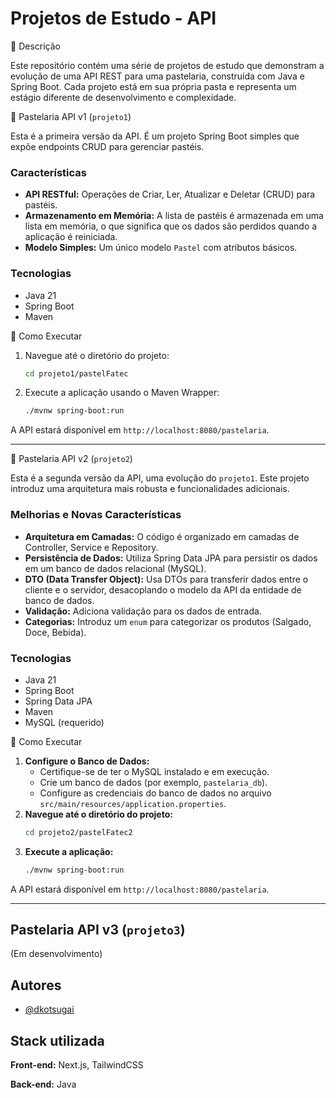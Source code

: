 # Projetos de Estudo - API 

📝 Descrição

Este repositório contém uma série de projetos de estudo que demonstram a evolução de uma API REST para uma pastelaria, construída com Java e Spring Boot. Cada projeto está em sua própria pasta e representa um estágio diferente de desenvolvimento e complexidade.

📝  Pastelaria API v1 (`projeto1`)

Esta é a primeira versão da API. É um projeto Spring Boot simples que expõe endpoints CRUD para gerenciar pastéis.

### Características

- **API RESTful:** Operações de Criar, Ler, Atualizar e Deletar (CRUD) para pastéis.
- **Armazenamento em Memória:** A lista de pastéis é armazenada em uma lista em memória, o que significa que os dados são perdidos quando a aplicação é reiniciada.
- **Modelo Simples:** Um único modelo `Pastel` com atributos básicos.

### Tecnologias

- Java 21
- Spring Boot
- Maven

🚀 Como Executar

1. Navegue até o diretório do projeto:
   ```bash
   cd projeto1/pastelFatec
   ```
2. Execute a aplicação usando o Maven Wrapper:
   ```bash
   ./mvnw spring-boot:run
   ```
A API estará disponível em `http://localhost:8080/pastelaria`.

---

📝  Pastelaria API v2 (`projeto2`)

Esta é a segunda versão da API, uma evolução do `projeto1`. Este projeto introduz uma arquitetura mais robusta e funcionalidades adicionais.

### Melhorias e Novas Características

- **Arquitetura em Camadas:** O código é organizado em camadas de Controller, Service e Repository.
- **Persistência de Dados:** Utiliza Spring Data JPA para persistir os dados em um banco de dados relacional (MySQL).
- **DTO (Data Transfer Object):** Usa DTOs para transferir dados entre o cliente e o servidor, desacoplando o modelo da API da entidade de banco de dados.
- **Validação:** Adiciona validação para os dados de entrada.
- **Categorias:** Introduz um `enum` para categorizar os produtos (Salgado, Doce, Bebida).

### Tecnologias

- Java 21
- Spring Boot
- Spring Data JPA
- Maven
- MySQL (requerido)

🚀 Como Executar

1. **Configure o Banco de Dados:**
   - Certifique-se de ter o MySQL instalado e em execução.
   - Crie um banco de dados (por exemplo, `pastelaria_db`).
   - Configure as credenciais do banco de dados no arquivo `src/main/resources/application.properties`.
2. **Navegue até o diretório do projeto:**
   ```bash
   cd projeto2/pastelFatec2
   ```
3. **Execute a aplicação:**
   ```bash
   ./mvnw spring-boot:run
   ```
A API estará disponível em `http://localhost:8080/pastelaria`.

---

## Pastelaria API v3 (`projeto3`)

(Em desenvolvimento)

## Autores

- [@dkotsugai](https://www.github.com/dkotsugai)


## Stack utilizada

**Front-end:** Next.js, TailwindCSS

**Back-end:** Java

